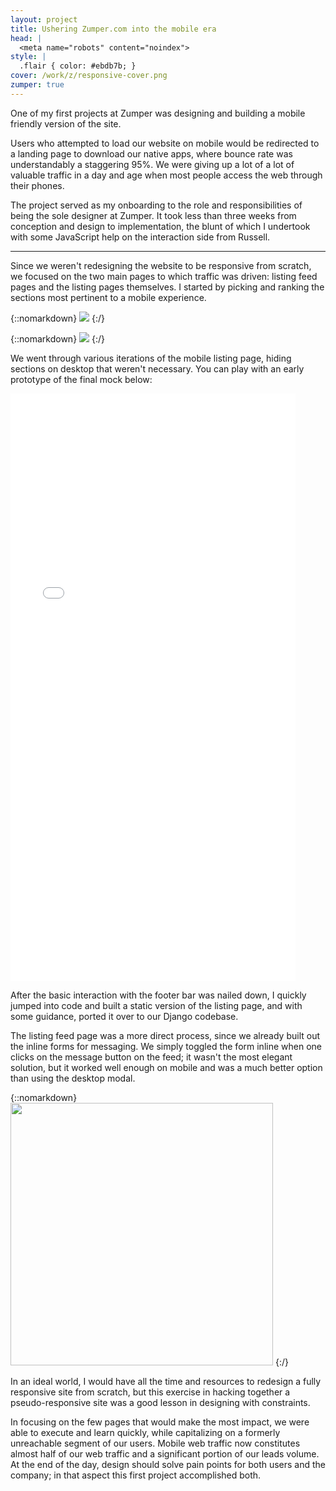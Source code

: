 ```yaml
---
layout: project
title: Ushering Zumper.com into the mobile era
head: |
  <meta name="robots" content="noindex">
style: |
  .flair { color: #ebdb7b; }
cover: /work/z/responsive-cover.png
zumper: true
---
```


<div class="proj-cover" style="background-image:url('{{ site.cdn_url }}{{ page.cover }}')"></div>

One of my first projects at Zumper was designing and building a mobile friendly version of the site.

Users who attempted to load our website on mobile would be redirected to a landing page to download our native apps, where bounce rate was understandably a staggering 95%. We were giving up a lot of a lot of valuable traffic in a day and age when most people access the web through their phones.

The project served as my onboarding to the role and responsibilities of being the sole designer at Zumper. It took less than three weeks from conception and design to implementation, the blunt of which I undertook with some JavaScript help on the interaction side from Russell.

---

Since we weren't redesigning the website to be responsive from scratch, we focused on the two main pages to which traffic was driven: listing feed pages and the listing pages themselves. I started by picking and ranking the sections most pertinent to a mobile experience.

{::nomarkdown}
<img src="{{ site.cdn_url }}/work/z/responsive-1.png">
{:/}  

{::nomarkdown}
<img src="{{ site.cdn_url }}/work/z/responsive-2.png">
{:/}  

We went through various iterations of the mobile listing page, hiding sections on desktop that weren't necessary. You can play with an early prototype of the final mock below:

<iframe width="456" height="940" src="//invis.io/943IMD9QA" frameborder="0" allowfullscreen></iframe>

After the basic interaction with the footer bar was nailed down, I quickly jumped into code and built a static version of the listing page, and with some guidance, ported it over to our Django codebase.

The listing feed page was a more direct process, since we already built out the inline forms for messaging. We simply toggled the form inline when one clicks on the message button on the feed; it wasn't the most elegant solution, but it worked well enough on mobile and was a much better option than using the desktop modal.

{::nomarkdown}
<img src="{{ site.cdn_url }}/work/z/responsive-3.gif" width="420">
{:/}  

In an ideal world, I would have all the time and resources to redesign a fully responsive site from scratch, but this exercise in hacking together a pseudo-responsive site was a good lesson in designing with constraints.

In focusing on the few pages that would make the most impact, we were able to execute and learn quickly, while capitalizing on a formerly unreachable segment of our users. Mobile web traffic now constitutes almost half of our web traffic and a significant portion of our leads volume. At the end of the day, design should solve pain points for both users and the company; in that aspect this first project accomplished both.
